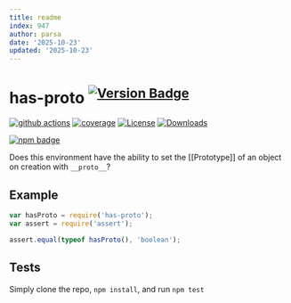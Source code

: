 ```yaml
---
title: readme
index: 947
author: parsa
date: '2025-10-23'
updated: '2025-10-23'
---
```

# has-proto <sup>[![Version Badge][npm-version-svg]][package-url]</sup>

[![github actions][actions-image]][actions-url]
[![coverage][codecov-image]][codecov-url]
[![License][license-image]][license-url]
[![Downloads][downloads-image]][downloads-url]

[![npm badge][npm-badge-png]][package-url]

Does this environment have the ability to set the [[Prototype]] of an object on creation with `__proto__`?

## Example

```js
var hasProto = require('has-proto');
var assert = require('assert');

assert.equal(typeof hasProto(), 'boolean');
```

## Tests
Simply clone the repo, `npm install`, and run `npm test`

[package-url]: https://npmjs.org/package/has-proto
[npm-version-svg]: https://versionbadg.es/inspect-js/has-proto.svg
[deps-svg]: https://david-dm.org/inspect-js/has-proto.svg
[deps-url]: https://david-dm.org/inspect-js/has-proto
[dev-deps-svg]: https://david-dm.org/inspect-js/has-proto/dev-status.svg
[dev-deps-url]: https://david-dm.org/inspect-js/has-proto#info=devDependencies
[npm-badge-png]: https://nodei.co/npm/has-proto.png?downloads=true&stars=true
[license-image]: https://img.shields.io/npm/l/has-proto.svg
[license-url]: LICENSE
[downloads-image]: https://img.shields.io/npm/dm/has-proto.svg
[downloads-url]: https://npm-stat.com/charts.html?package=has-proto
[codecov-image]: https://codecov.io/gh/inspect-js/has-proto/branch/main/graphs/badge.svg
[codecov-url]: https://app.codecov.io/gh/inspect-js/has-proto/
[actions-image]: https://img.shields.io/endpoint?url=https://github-actions-badge-u3jn4tfpocch.runkit.sh/inspect-js/has-proto
[actions-url]: https://github.com/inspect-js/has-proto/actions

